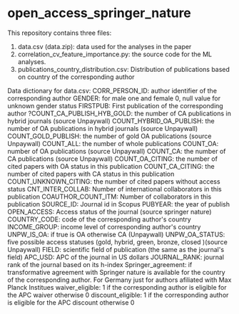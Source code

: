 # open_access_springer_nature
This repository contains three files:
 1. data.csv (data.zip): data used for the analyses in the paper 
 2. correlation_cv_feature_importance.py: the source code for the ML analyses.
 3. publications_country_distribution.csv: Distribution of publications based on country of the corresponding author





Data dictionary for data.csv:
CORR_PERSON_ID: author identifier of the corresponding author
GENDER: for male one and female 0, null value for unknown gender status 
FIRSTPUB: First publication of the corresponding author
?COUNT_CA_PUBLISH_HYB_GOLD: the number of CA publications in hybrid journals (source Unpaywall)
COUNT_HYBRID_OA_PUBLISH: the number of OA publications in hybrid journals (source Unpaywall)
COUNT_GOLD_PUBLISH: the number of gold OA publications (source Unpaywall)
COUNT_ALL: the number of whole publications
COUNT_OA: number of OA publications (source Unpaywall)
COUNT_CA: the number of CA publications (source Unpaywall)
COUNT_OA_CITING: the number of cited papers with OA status in this publication
COUNT_CA_CITING: the number of cited papers with CA status in this publication
COUNT_UNKNOWN_CITING: the number of cited papers without access status
CNT_INTER_COLLAB: Number of international collaborators in this publication
COAUTHOR_COUNT_ITM: Number of collaborators in this publication
SOURCE_ID: Journal id in Scopus
PUBYEAR: the year of publish
OPEN_ACCESS: Access status of the journal (source springer nature)
COUNTRY_CODE: code of the corresponding author's country
INCOME_GROUP: income level of corresponding author's country
UNPW_IS_OA: if true is OA otherwise CA (Unpaywall)
UNPW_OA_STATUS: five possible access statuses (gold, hybrid, green, bronze, closed )(source Unpaywall)
FIELD: scientific field of publication (the same as the journal's field)
APC_USD: APC of the journal in US dollars
JOURNAL_RANK: journal rank of the journal based on its h-index
Springer_agreement: if transformative agreement with Springer nature is available for the country of the corresponding author. For Germany just for authors afiliated with Max Planck Institues
waiver_eligible: 1 if the corresponding author is eligible for the APC waiver otherwise 0
discount_eligible: 1 if the corresponding author is eligible for the APC discount otherwise 0

